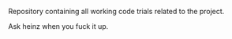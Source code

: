 Repository containing all working code trials related to the project.


Ask heinz when you fuck it up.
